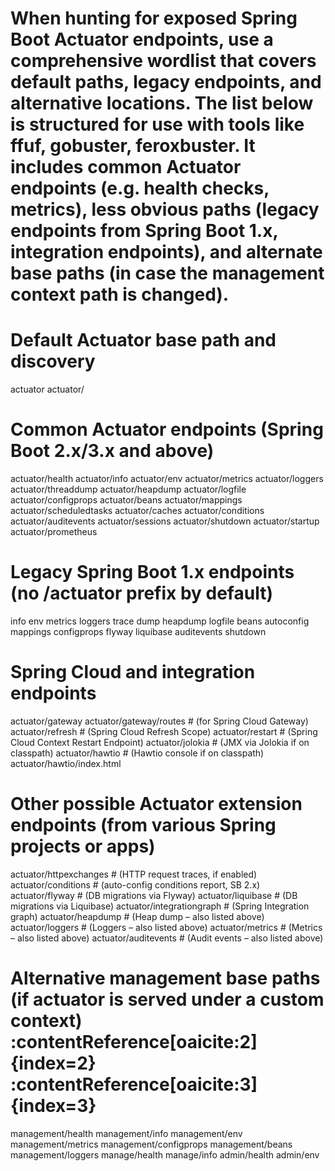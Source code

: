 # When hunting for exposed Spring Boot Actuator endpoints, use a comprehensive wordlist that covers default paths, legacy endpoints, and alternative locations. The list below is structured for use with tools like ffuf, gobuster, feroxbuster. It includes common Actuator endpoints (e.g. health checks, metrics), less obvious paths (legacy endpoints from Spring Boot 1.x, integration endpoints), and alternate base paths (in case the management context path is changed).

# Default Actuator base path and discovery
actuator
actuator/

# Common Actuator endpoints (Spring Boot 2.x/3.x and above)
actuator/health
actuator/info
actuator/env
actuator/metrics
actuator/loggers
actuator/threaddump
actuator/heapdump
actuator/logfile
actuator/configprops
actuator/beans
actuator/mappings
actuator/scheduledtasks
actuator/caches
actuator/conditions
actuator/auditevents
actuator/sessions
actuator/shutdown
actuator/startup
actuator/prometheus

# Legacy Spring Boot 1.x endpoints (no /actuator prefix by default)
info
env
metrics
loggers
trace
dump
heapdump
logfile
beans
autoconfig
mappings
configprops
flyway
liquibase
auditevents
shutdown

# Spring Cloud and integration endpoints
actuator/gateway
actuator/gateway/routes  # (for Spring Cloud Gateway) 
actuator/refresh         # (Spring Cloud Refresh Scope)
actuator/restart         # (Spring Cloud Context Restart Endpoint)
actuator/jolokia         # (JMX via Jolokia if on classpath)
actuator/hawtio          # (Hawtio console if on classpath)
actuator/hawtio/index.html

# Other possible Actuator extension endpoints (from various Spring projects or apps)
actuator/httpexchanges   # (HTTP request traces, if enabled)
actuator/conditions      # (auto-config conditions report, SB 2.x)
actuator/flyway          # (DB migrations via Flyway)
actuator/liquibase       # (DB migrations via Liquibase)
actuator/integrationgraph  # (Spring Integration graph)
actuator/heapdump         # (Heap dump – also listed above)
actuator/loggers          # (Loggers – also listed above)
actuator/metrics          # (Metrics – also listed above)
actuator/auditevents      # (Audit events – also listed above)

# Alternative management base paths (if actuator is served under a custom context)&#8203;:contentReference[oaicite:2]{index=2}&#8203;:contentReference[oaicite:3]{index=3}
management/health
management/info
management/env
management/metrics
management/configprops
management/beans
management/loggers
manage/health
manage/info
admin/health
admin/env
